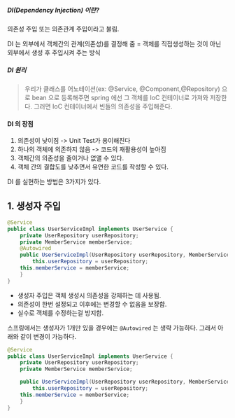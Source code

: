 ##### DI(Dependency Injection) 이란?
의존성 주입 또는 의존관계 주입이라고 불림.

DI 는 외부에서 객체간의 관계(의존성)를 결정해 줌 = 객체를 직접생성하는 것이 아닌 외부에서 생성 후 주입시켜 주는 방식 

##### DI 원리
>우리가 클래스를 어노테이션(ex: @Service, @Component,@Repository) 으로  bean 으로 등록해주면 spring 에선 그 객체를 IoC 컨테이너로 가져와 저장한다. 
그러면 IoC 컨테이너에서 빈들의 의존성을 주입해준다.

#### DI 의 장점
1. 의존성이 낮이짐 -> Unit Test가 용이해진다 
2. 하나의 객체에 의존하지 않음 -> 코드의 재활용성이 높아짐
3. 객체간의 의존성을 줄이거나 없앨 수 있다.
4. 객체 간의 결합도를 낮추면서 유연한 코드를 작성할 수 있다.


DI 를 실현하는 방법은 3가지가 있다.

## 1. 생성자 주입
```java
@Service 
public class UserServiceImpl implements UserService {   
    private UserRepository userRepository; 
    private MemberService memberService; 
    @Autowired 
    public UserServiceImpl(UserRepository userRepository, MemberService memberService) { 
        this.userRepository = userRepository; 
	this.memberService = memberService; 
    } 
}
```

* 생성자 주입은 객체 생성시 의존성을 강제하는 데 사용됨.
* 의존성이 한번 설정되고 이후에는 변경할 수 없음을 보장함.
* 실수로 객체를 수정하는걸 방지함.

스프링에서는 생성자가 1개만 있을 경우에는 `@Autowired` 는 생략 가능하다. 그래서 아래와 같이 변경이 가능하다.

```java
@Service 
public class UserServiceImpl implements UserService {   
    private UserRepository userRepository; 
    private MemberService memberService; 

    public UserServiceImpl(UserRepository userRepository, MemberService memberService) { 
        this.userRepository = userRepository; 
	this.memberService = memberService; 
    } 
}
```
